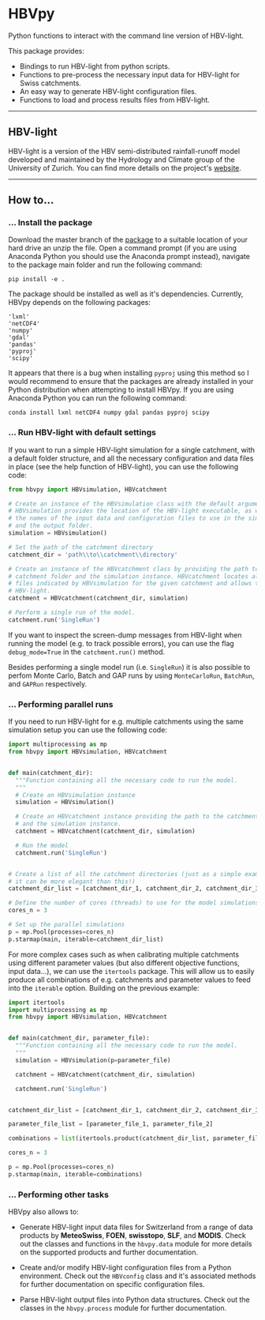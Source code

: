 # HBVpy
Python functions to interact with the command line version of HBV-light.

This package provides:

- Bindings to run HBV-light from python scripts.
- Functions to pre-process the necessary input data for HBV-light for Swiss catchments.
- An easy way to generate HBV-light configuration files.
- Functions to load and process results files from HBV-light.

---

## HBV-light

HBV-light is a version of the HBV semi-distributed rainfall-runoff model developed and maintained by the Hydrology and Climate group of the University of Zurich. You can find more details on the project's [website](http://www.geo.uzh.ch/en/units/h2k/Services/HBV-Model.html).

---

## How to...

### ... Install the package

Download the master branch of the [package](https://github.com/GironsLopez/hbvpy/archive/master.zip) to a suitable location of your hard drive an unzip the file. Open a command prompt (if you are using Anaconda Python you should use the Anaconda prompt instead), navigate to the package main folder and run the following command:

```
pip install -e .
```

The package should be installed as well as it's dependencies. Currently, HBVpy depends on the following packages:

```
'lxml'
'netCDF4'
'numpy'
'gdal'
'pandas'
'pyproj'
'scipy'
```

It appears that there is a bug when installing `pyproj` using this method so I would recommend to ensure that the packages are already installed in your Python distribution when attempting to install HBVpy. If you are using Anaconda Python you can run the following command:

```
conda install lxml netCDF4 numpy gdal pandas pyproj scipy
```

### ... Run HBV-light with default settings

If you want to run a simple HBV-light simulation for a single catchment, with a default folder structure, and all the necessary configuration and data files in place (see the help function of HBV-light), you can use the following code:

```python
from hbvpy import HBVsimulation, HBVcatchment

# Create an instance of the HBVsimulation class with the default arguments.
# HBVsimulation provides the location of the HBV-light executable, as well as
# the names of the input data and configuration files to use in the simulation
# and the output folder.
simulation = HBVsimulation()

# Set the path of the catchment directory
catchment_dir = 'path\\to\\catchment\\directory'

# Create an instance of the HBVcatchment class by providing the path to the
# catchment folder and the simulation instance. HBVcatchment locates all the
# files indicated by HBVsimulation for the given catchment and allows to run
# HBV-light.
catchment = HBVcatchment(catchment_dir, simulation)

# Perform a single run of the model.
catchment.run('SingleRun')
```

If you want to inspect the screen-dump messages from HBV-light when running the model (e.g. to track possible errors), you can use the flag `debug_mode=True` in the `catchment.run()` method.

Besides performing a single model run (i.e. `SingleRun`) it is also possible to perfom Monte Carlo, Batch and GAP runs by using `MonteCarloRun`, `BatchRun`, and `GAPRun` respectively.

### ... Performing parallel runs

If you need to run HBV-light for e.g. multiple catchments using the same simulation setup you can use the following code:

```python
import multiprocessing as mp
from hbvpy import HBVsimulation, HBVcatchment


def main(catchment_dir):
  """Function containing all the necessary code to run the model.
  """
  # Create an HBVsimulation instance
  simulation = HBVsimulation()

  # Create an HBVcatchment instance providing the path to the catchment folder
  # and the simulation instance.
  catchment = HBVcatchment(catchment_dir, simulation)

  # Run the model
  catchment.run('SingleRun')


# Create a list of all the catchment directories (just as a simple example;
# it can be more elegant than this!)
catchment_dir_list = [catchment_dir_1, catchment_dir_2, catchment_dir_3]

# Define the number of cores (threads) to use for the model simulations
cores_n = 3

# Set up the parallel simulations
p = mp.Pool(processes=cores_n)
p.starmap(main, iterable=catchment_dir_list)
```

For more complex cases such as when calibrating multiple catchments using different parameter values (but also different objective functions, input data...), we can use the `itertools` package. This will allow us to easily produce all combinations of e.g. catchments and parameter values to feed into the `iterable` option. Building on the previous example:

```python
import itertools
import multiprocessing as mp
from hbvpy import HBVsimulation, HBVcatchment


def main(catchment_dir, parameter_file):
  """Function containing all the necessary code to run the model.
  """
  simulation = HBVsimulation(p=parameter_file)

  catchment = HBVcatchment(catchment_dir, simulation)

  catchment.run('SingleRun')


catchment_dir_list = [catchment_dir_1, catchment_dir_2, catchment_dir_3]

parameter_file_list = [parameter_file_1, parameter_file_2]

combinations = list(itertools.product(catchment_dir_list, parameter_file_list))

cores_n = 3

p = mp.Pool(processes=cores_n)
p.starmap(main, iterable=combinations)
```

### ... Performing other tasks

HBVpy also allows to:
* Generate HBV-light input data files for Switzerland from a range of data products by **MeteoSwiss**, **FOEN**, **swisstopo**, **SLF**, and **MODIS**. Check out the classes and functions in the `hbvpy.data` module for more details on the supported products and further documentation.  

* Create and/or modify HBV-light configuration files from a Python environment. Check out the `HBVconfig` class and it's associated methods for further documentation on specific configuration files.

* Parse HBV-light output files into Python data structures. Check out the classes in the `hbvpy.process` module for further documentation.
